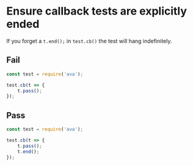 # Ensure callback tests are explicitly ended

If you forget a `t.end();` in `test.cb()` the test will hang indefinitely.


## Fail

```js
const test = require('ava');

test.cb(t => {
	t.pass();
});
```


## Pass

```js
const test = require('ava');

test.cb(t => {
	t.pass();
	t.end();
});
```
